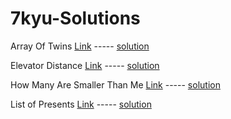 # 7kyu-Solutions

Array Of Twins [Link](https://www.codewars.com/kata/58fdc60ed94f25a863000092) ----- [solution](https://github.com/zscheck/Code-Wars-Solutions/blob/master/7kyu_solutions/Array_Of_Twins.js)

Elevator Distance [Link](https://www.codewars.com/kata/59f061773e532d0c87000d16) ----- [solution](https://github.com/zscheck/Code-Wars-Solutions/blob/master/7kyu_solutions/Elevator_Distance.js)

How Many Are Smaller Than Me [Link](https://www.codewars.com/kata/56a1c074f87bc2201200002e) ----- [solution](https://github.com/zscheck/Code-Wars-Solutions/blob/master/7kyu_solutions/How_Many_Are_Smaller_Than_Me.js)

List of Presents [Link](https://www.codewars.com/kata/5a84d485742ba347b90006b7) ----- [solution](https://github.com/zscheck/Code-Wars-Solutions/blob/master/7kyu_solutions/List_Of_Presents.js)